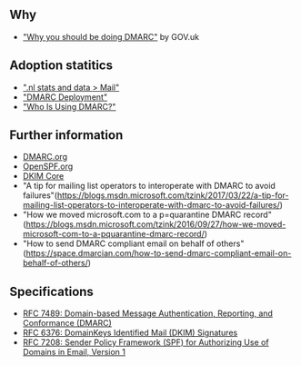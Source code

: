 ## Why
* ["Why you should be doing DMARC"](https://governmenttechnology.blog.gov.uk/2016/10/04/why-you-should-be-doing-dmarc/) by GOV.uk

## Adoption statitics
* [".nl stats and data > Mail"](https://stats.sidnlabs.nl/#/mail)
* ["DMARC Deployment"](https://eggert.org/meter/dmarc)
* ["Who Is Using DMARC?"](https://dmarc.org/who-is-using-dmarc/)

## Further information
* [DMARC.org](https://dmarc.org/)
* [OpenSPF.org](http://www.openspf.org/)
* [DKIM Core](http://dkimcore.org/)
* "A tip for mailing list operators to interoperate with DMARC to avoid failures"(https://blogs.msdn.microsoft.com/tzink/2017/03/22/a-tip-for-mailing-list-operators-to-interoperate-with-dmarc-to-avoid-failures/)
* "How we moved microsoft.com to a p=quarantine DMARC record"(https://blogs.msdn.microsoft.com/tzink/2016/09/27/how-we-moved-microsoft-com-to-a-pquarantine-dmarc-record/)
* "How to send DMARC compliant email on behalf of others"(https://space.dmarcian.com/how-to-send-dmarc-compliant-email-on-behalf-of-others/)

## Specifications
* [RFC 7489: Domain-based Message Authentication, Reporting, and Conformance (DMARC)](https://datatracker.ietf.org/doc/rfc7489/)
* [RFC 6376: DomainKeys Identified Mail (DKIM) Signatures](https://datatracker.ietf.org/doc/rfc6376)
* [RFC 7208: Sender Policy Framework (SPF) for Authorizing Use of Domains in Email, Version 1](https://datatracker.ietf.org/doc/rfc7208/)
